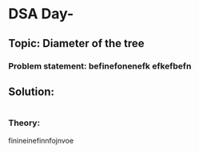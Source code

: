 # DSA Day-

## Topic: Diameter of the tree
### Problem statement: befinefonenefk efkefbefn
## Solution:
```java


```

### Theory:
finineinefinnfojnvoe